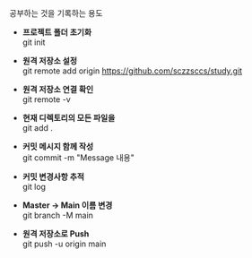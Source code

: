 공부하는 것을 기록하는 용도

- **프로젝트 폴더 초기화**<br/>
git init

- **원격 저장소 설정**<br/>
git remote add origin https://github.com/sczzsccs/study.git

- **원격 저장소 연결 확인**<br/>
git remote -v

- **현재 디렉토리의 모든 파일을**<br/>
git add .

- **커밋 메시지 함께 작성**<br/>
git commit -m "Message 내용" 

- **커밋 변경사항 추적**<br/>
git log

- **Master -> Main 이름 변경**<br/>
git branch -M main 

- **원격 저장소로 Push**<br/>
git push -u origin main
